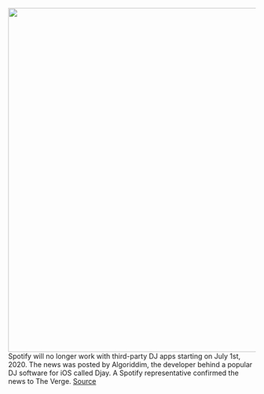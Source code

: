 <img src='https://cdn.vox-cdn.com/thumbor/71gVWfHOheLvvFfhUNpYEYurd_g=/0x0:2040x1360/1200x800/filters:focal(857x517:1183x843)/cdn.vox-cdn.com/uploads/chorus_image/image/66547782/acastro_180213_1777_0001.0.jpg' width='700px' /><br/>
Spotify will no longer work with third-party DJ apps starting on July 1st, 2020. The news was posted by Algoriddim, the developer behind a popular DJ software for iOS called Djay. A Spotify representative confirmed the news to The Verge.
<a href='https://www.theverge.com/2020/3/24/21192473/spotify-revoking-support-developer-api-third-party-dj-apps-algoriddim-djay'> Source <a/>